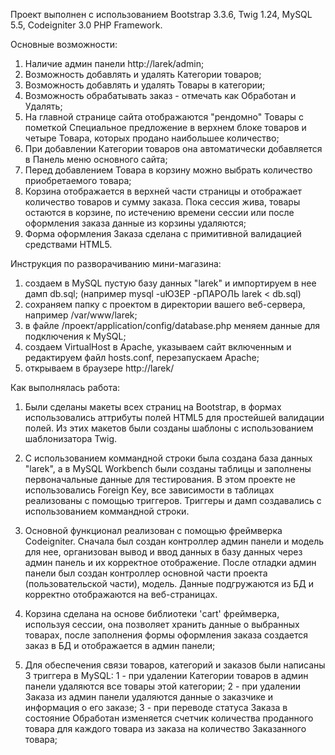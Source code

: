 Проект выполнен с использованием Bootstrap 3.3.6, Twig 1.24, MySQL 5.5, Codeigniter 3.0 PHP Framework.

Основные возможности:

1) Наличие админ панели http://larek/admin;
2) Возможность добавлять и удалять Категории товаров;
3) Возможность добавлять и удалять Товары в категории;
4) Возможность обрабатывать заказ - отмечать как Обработан и Удалять;
5) На главной странице сайта отображаются "рендомно" Товары с пометкой 
Специальное предложение в верхнем блоке товаров и четыре Товара, которых продано 
наибольшее количество;
6) При добавлении Категории товаров она автоматически добавляется в Панель меню
основного сайта;
7) Перед добавлением Товара в корзину можно выбрать количество приобретаемого товара;
8) Корзина отображается в верхней части страницы и отображает количество товаров и 
сумму заказа. Пока сессия жива, товары остаются в корзине, по истечению времени сессии
или после оформления заказа данные из корзины удаляются;
9) Форма оформления Заказа сделана с примитивной валидацией средствами HTML5.


Инструкция по разворачиванию мини-магазина:

1) создаем в MySQL пустую базу данных "larek" и импортируем в нее дамп db.sql;
	(например mysql -uЮЗЕР -pПАРОЛЬ larek < db.sql)
2) сохраняем папку с проектом в директории вашего веб-сервера, например /var/www/larek;
3) в файле /проект/application/config/database.php меняем данные для подключения к MySQL;
4) создаем VirtualHost в Apache, указываем сайт включенным и редактируем файл hosts.conf, перезапускаем Apache;
5) открываем в браузере http://larek/ 


Как выполнялась работа:

1) Были сделаны макеты всех страниц на Bootstrap, в формах использовались аттрибуты полей HTML5 
для простейшей валидации полей. Из этих макетов были созданы шаблоны с использованием шаблонизатора Twig.

2) С использованием коммандной строки была создана база данных "larek", а в MySQL Workbench были
созданы таблицы и заполнены первоначальные данные для тестирования. В этом проекте не использовались
Foreign Key, все зависимости в таблицах реализованы с помощью триггеров. Триггеры и дамп создавались
с использованием коммандной строки.

3) Основной функционал реализован с помощью фреймверка Codeigniter. Сначала был создан контроллер админ панели
и модель для нее, организован вывод и ввод данных в базу данных через админ панель и их корректное отображение.
После отладки админ панели был создан контроллер основной части проекта (пользовательской части), модель. Данные
подгружаются из БД и корректно отображаются на веб-страницах. 

4) Корзина сделана на основе библиотеки 'cart' фреймверка, используя сессии, она позволяет хранить данные о выбранных 
товарах, после заполнения формы оформления заказа создается заказ в БД и отображается в админ панели;

5) Для обеспечения связи товаров, категорий и заказов были написаны 3 триггера в MySQL:
	1 - при удалении Категории товаров в админ панели удаляются все товары этой категории;
	2 - при удалении Заказа из админ панели удаляются данные о заказчике и информация о его заказе;
	3 - при переводе статуса Заказа в состояние Обработан изменяется счетчик количества проданного товара для
	каждого товара из заказа на количество Заказанного товара;

